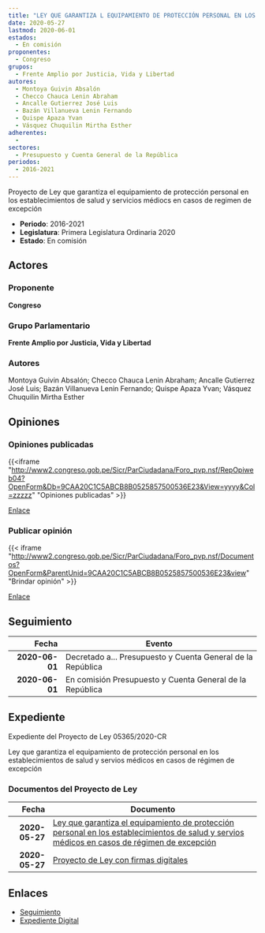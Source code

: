 ```yaml
---
title: "LEY QUE GARANTIZA L EQUIPAMIENTO DE PROTECCIÓN PERSONAL EN LOS ESTABLECIMIENTOS DE SALUD Y SERVICIOS MÉDICOS EN CASOS DE REGIMEN DE EXCEPCIÓN"
date: 2020-05-27
lastmod: 2020-06-01
estados: 
  - En comisión
proponentes: 
  - Congreso
grupos: 
  - Frente Amplio por Justicia, Vida y Libertad
autores: 
  - Montoya Guivin Absalón
  - Checco Chauca Lenin Abraham
  - Ancalle Gutierrez José Luis
  - Bazán Villanueva Lenin Fernando
  - Quispe Apaza Yvan
  - Vásquez Chuquilin Mirtha Esther
adherentes: 
  - 
sectores: 
  - Presupuesto y Cuenta General de la República
periodos: 
  - 2016-2021
---
```


Proyecto de Ley que garantiza el equipamiento de protección personal en los establecimientos de salud y servicios médiocs en casos de regimen de excepción

- **Periodo**: 2016-2021
- **Legislatura**: Primera Legislatura Ordinaria 2020
- **Estado**: En comisión

## Actores

### Proponente

**Congreso**

### Grupo Parlamentario

**Frente Amplio por Justicia, Vida y Libertad**

### Autores

Montoya Guivin Absalón; Checco Chauca Lenin Abraham; Ancalle Gutierrez José Luis; Bazán Villanueva Lenin Fernando; Quispe Apaza Yvan; Vásquez Chuquilin Mirtha Esther


## Opiniones

### Opiniones publicadas

{{<iframe "http://www2.congreso.gob.pe/Sicr/ParCiudadana/Foro_pvp.nsf/RepOpiweb04?OpenForm&Db=9CAA20C1C5ABCB8B0525857500536E23&View=yyyy&Col=zzzzz" "Opiniones publicadas" >}}

[Enlace](http://www2.congreso.gob.pe/Sicr/ParCiudadana/Foro_pvp.nsf/RepOpiweb04?OpenForm&Db=9CAA20C1C5ABCB8B0525857500536E23&View=yyyy&Col=zzzzz)
### Publicar opinión

{{< iframe "http://www2.congreso.gob.pe/Sicr/ParCiudadana/Foro_pvp.nsf/Documentos?OpenForm&ParentUnid=9CAA20C1C5ABCB8B0525857500536E23&view" "Brindar opinión" >}}

[Enlace](http://www2.congreso.gob.pe/Sicr/ParCiudadana/Foro_pvp.nsf/Documentos?OpenForm&ParentUnid=9CAA20C1C5ABCB8B0525857500536E23&view)

## Seguimiento

| Fecha | Evento |
|------:|--------|
| **2020-06-01** | Decretado a... Presupuesto y Cuenta General de la República|
| **2020-06-01** | En comisión Presupuesto y Cuenta General de la República|


## Expediente

Expediente del Proyecto de Ley 05365/2020-CR

Ley que garantiza el equipamiento de protección personal en los establecimientos de salud y servios médicos en casos de régimen de excepción


### Documentos del Proyecto de Ley

| Fecha | Documento |
|------:|--------|
| **2020-05-27** | [Ley que garantiza el equipamiento de protección personal en los establecimientos de salud y servios médicos en casos de régimen de excepción](http://www.leyes.congreso.gob.pe/Documentos/2016_2021/Proyectos_de_Ley_y_de_Resoluciones_Legislativas/PL05365_20200527.pdf) |
| **2020-05-27** | [Proyecto de Ley con firmas digitales](http://www.leyes.congreso.gob.pe/Documentos/2016_2021/Proyectos_de_Ley_y_de_Resoluciones_Legislativas/Proyectos_Firmas_digitales/PL05365.pdf) |

## Enlaces 

- [Seguimiento](http://www2.congreso.gob.pe/Sicr/TraDocEstProc/CLProLey2016.nsf/f7fff46988ca05b1052578e100829cc7/8b151be3d6ed9f90052585750066ff09?OpenDocument)
- [Expediente Digital](http://www2.congreso.gob.pe/Sicr/TraDocEstProc/CLProLey2016.nsf/f7fff46988ca05b1052578e100829cc7/8b151be3d6ed9f90052585750066ff09?OpenDocument&Click=05257FB7005EB655.eb71d0cf91d8294e05256cdf006b5706/$Body/0.1C6C)
